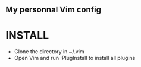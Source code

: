 My personnal Vim config
------

# INSTALL

- Clone the directory in ~/.vim
- Open Vim and run :PlugInstall to install all plugins
